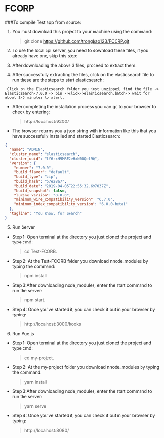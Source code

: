 # FCORP

###To compile Test app from source:

1. You must download this project to your machine using the command:

   > git clone https://github.com/trongbao123/FCORP.git

2. To use the local api server, you need to download these files, if you already have one, skip this step:

   > [Dowload elasticsearch]: (https://www.elastic.co/fr/downloads/past-releases/elasticsearch-7-0-0)
   > [Dowload Kibana]: (https://www.elastic.co/fr/downloads/past-releases/kibana-7-0-0)
   > [Dowload java]: (https://www.oracle.com/java/technologies/downloads/)

3. After downloading the above 3 files, proceed to extract them.
4. After successfully extracting the files, click on the elasticsearch file to run these are the steps to start elasticsearch:

` Click on the Elasticsearch folder you just unzipped, find the file -> Elasticsearch-7.0.0 -> bin ->click->elasticsearch.batch-> wait for about 2-3 minutes to start.`

- After completing the installation process you can go to your browser to check by entering:
  > http://localhost:9200/
- The browser returns you a json string with information like this that you have successfully installed and started Elasticsearch:

```json
{
  "name": "ADMIN",
  "cluster_name": "elasticsearch",
  "cluster_uuid": "lY6rxH9MRE2eHxN00Qel9Q",
  "version": {
    "number": "7.0.0",
    "build_flavor": "default",
    "build_type": "zip",
    "build_hash": "b7e28a7",
    "build_date": "2019-04-05T22:55:32.697037Z",
    "build_snapshot": false,
    "lucene_version": "8.0.0",
    "minimum_wire_compatibility_version": "6.7.0",
    "minimum_index_compatibility_version": "6.0.0-beta1"
  },
  "tagline": "You Know, for Search"
}
```

5. Run Server

- Step 1: Open terminal at the directory you just cloned the project and type cmd:
  > cd Test-FCORB.
- Step 2: At the Test-FCORB folder you download nnode_modules by typing the command:
  > npm install.
- Step 3:After downloading node_modules, enter the start command to run the server:
  > npm start.

* Step 4: Once you've started it, you can check it out in your browser by typing:

  > http://localhost:3000/books

6. Run Vue.js

- Step 1: Open terminal at the directory you just cloned the project and type cmd:
  > cd my-project.
- Step 2: At the my-project folder you download nnode_modules by typing the command:
  > yarn install.

* Step 3:After downloading node_modules, enter the start command to run the server:

  > yarn serve

* Step 4: Once you've started it, you can check it out in your browser by typing:
  > http://localhost:8080/
